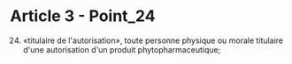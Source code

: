 # Article 3 - Point_24

24) «titulaire de l'autorisation», toute personne physique ou morale titulaire d'une autorisation d'un produit phytopharmaceutique;
